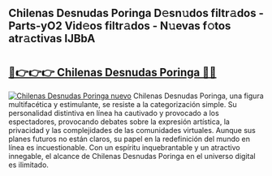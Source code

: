 ## Chilenas Desnudas Poringa D𝚎sn𝚞dos filtr𝚊dos - Parts-yO2 Vid𝚎os filtr𝚊dos - N𝚞evas f𝚘tos atr𝚊ctivas IJBbA

# <h2><a href="http://mb9ggiz.tromn.icu/?c=Chilenas+Desnudas+Poringa">🔗👉👉👉 Chilenas Desnudas Poringa 🔗🔗</a></h2>

[![Chilenas Desnudas Poringa nuevo](https://i.imgur.com/pEAQMta.gif)](http://mb9ggiz.tromn.icu/?c=Chilenas+Desnudas+Poringa)
Chilenas Desnudas Poringa, una figura multifacética y estimulante, se resiste a la categorización simple. Su personalidad distintiva en línea ha cautivado y provocado a los espectadores, provocando debates sobre la expresión artística, la privacidad y las complejidades de las comunidades virtuales. Aunque sus planes futuros no están claros, su papel en la redefinición del mundo en línea es incuestionable. Con un espíritu inquebrantable y un atractivo innegable, el alcance de Chilenas Desnudas Poringa en el universo digital es ilimitado.
